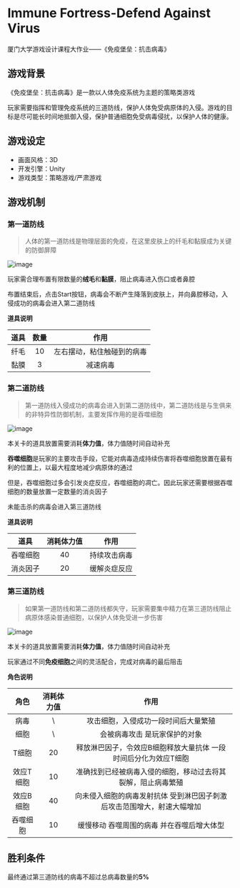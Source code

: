 # Immune Fortress-Defend Against Virus
厦门大学游戏设计课程大作业——《免疫堡垒：抗击病毒》

## 游戏背景

《免疫堡垒：抗击病毒》是一款以人体免疫系统为主题的策略类游戏

玩家需要指挥和管理免疫系统的三道防线，保护人体免受病原体的入侵。游戏的目标是尽可能长时间地抵御入侵，保护普通细胞免受病毒侵扰，以保护人体的健康。

## 游戏设定

- 画面风格：3D
- 开发引擎：Unity
- 游戏类型：策略游戏/严肃游戏

## 游戏机制

### 第一道防线

> 人体的第一道防线是物理层面的免疫，在这里皮肤上的纤毛和黏膜成为关键的防御屏障

![image](https://github.com/Katerinoa/Immune-Fortress_Defend-Against-Virus/assets/101270226/065721f1-0bea-4a3c-866b-8c4ded5d5caf)

玩家需合理布置有限数量的**绒毛**和**黏膜**，阻止病毒进入伤口或者鼻腔

布置结束后，点击Start按钮，病毒会不断产生降落到皮肤上，并向鼻腔移动，入侵成功的病毒会进入第二道防线

**道具说明**

| 道具 | 数量 |            作用            |
| :--: | :--: | :------------------------: |
| 纤毛 |  10  | 左右摆动，粘住触碰到的病毒 |
| 黏膜 |  3   |          减速病毒          |

### 第二道防线

> 第一道防线入侵成功的病毒会进入到第二道防线中，第二道防线是与生俱来的非特异性防御机制，主要发挥作用的是吞噬细胞

![image](https://github.com/Katerinoa/Immune-Fortress_Defend-Against-Virus/assets/101270226/24eded98-b241-47ad-ace7-9f5cf24ee75d)

本关卡的道具放置需要消耗**体力值**，体力值随时间自动补充

**吞噬细胞**是玩家的主要攻击手段，它能对病毒造成持续伤害将吞噬细胞放置在最有利的位置上，以最大程度地减少病原体的通过

但是，吞噬细胞过多会引发炎症反应，吞噬细胞的凋亡。因此玩家还需要根据吞噬细胞的数量放置一定数量的消炎因子

未能击杀的病毒会进入第三道防线

**道具说明**

|   道具   | 消耗体力值 |     作用     |
| :------: | :--------: | :----------: |
| 吞噬细胞 |     40     | 持续攻击病毒 |
| 消炎因子 |     20     | 缓解炎症反应 |

### 第三道防线

> 如果第一道防线和第二道防线都失守，玩家需要集中精力在第三道防线阻止病原体感染普通细胞，以保护人体免受进一步伤害

![image](https://github.com/Katerinoa/Immune-Fortress_Defend-Against-Virus/assets/101270226/2b712b3c-ab2e-42da-bbed-8a013f1e73a9)

本关卡的道具放置需要消耗**体力值**，体力值随时间自动补充

玩家通过不同**免疫细胞**之间的灵活配合，完成对病毒的最后阻击

**角色说明**

|   角色    | 消耗体力值 |                             作用                             |
| :-------: | :--------: | :----------------------------------------------------------: |
|   病毒    |     \      |             攻击细胞，入侵成功一段时间后大量繁殖             |
|   细胞    |     \      |                会被病毒攻击 是玩家保护的对象                 |
|   T细胞   |     20     | 释放淋巴因子，令效应B细胞释放大量抗体  一段时间后分化为效应T细胞 |
| 效应T细胞 |     10     | 准确找到已经被病毒入侵的细胞，移动过去将其裂解，阻止病毒繁殖 |
| 效应B细胞 |     40     | 向未侵入细胞的病毒发射抗体 受到淋巴因子刺激后攻击范围增大，射速大幅增加 |
| 吞噬细胞  |     10     |          缓慢移动 吞噬周围的病毒 并在吞噬后增大体型          |

## 胜利条件

最终通过第三道防线的病毒不超过总病毒数量的**5%**
